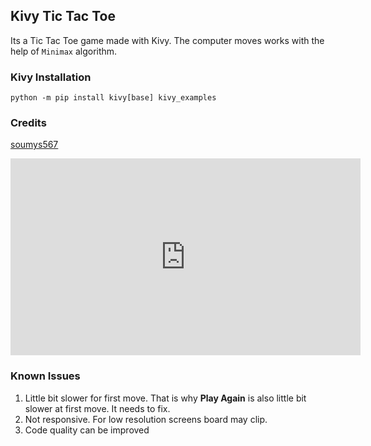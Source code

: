 ## Kivy Tic Tac Toe

Its a Tic Tac Toe game made with Kivy. The computer moves works with the help of `Minimax` algorithm.

### Kivy Installation

```
python -m pip install kivy[base] kivy_examples
```

### Credits

[soumys567](https://github.com/soumyas567/Python_Projects/blob/main/Tic%20Tac%20Toe/tictactoeai.py)

<iframe width="560" height="315" src="https://www.youtube.com/embed/I6zp8B4J6iw" title="YouTube video player" frameborder="0" allow="accelerometer; autoplay; clipboard-write; encrypted-media; gyroscope; picture-in-picture" allowfullscreen></iframe>

### Known Issues

1. Little bit slower for first move. That is why **Play Again** is also little bit slower at first move. It needs to fix.
2. Not responsive. For low resolution screens board may clip.
3. Code quality can be improved
